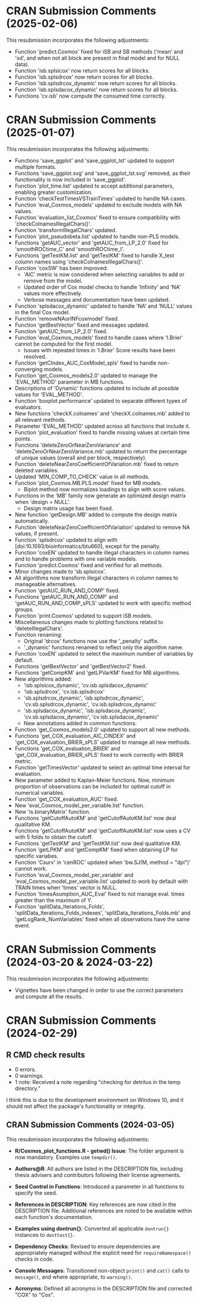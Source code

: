 # CRAN Submission Comments (2025-02-06)
This resubmission incorporates the following adjustments:

- Function 'predict.Coxmos' fixed for iSB and SB methods ('mean' and 'sd', and when not all block are present in final model and for NULL data).
- Function 'isb.splsicox' now return scores for all blocks.
- Function 'isb.splsdrcox' now return scores for all blocks.
- Function 'isb.splsdrcox_dynamic' now return scores for all blocks.
- Function 'isb.splsdacox_dynamic' now return scores for all blocks.
- Functions 'cv.isb' now compute the consumed time correctly.

# CRAN Submission Comments (2025-01-07)
This resubmission incorporates the following adjustments:

- Functions 'save_ggplot' and 'save_ggplot_lst' updated to support multiple formats.
- Functions 'save_ggplot.svg' and 'save_ggplot_lst.svg' removed, as their functionality is now included in 'save_ggplot'.
- Function 'plot_time.list' updated to accept additional parameters, enabling greater customization.
- Function 'checkTestTimesVSTrainTimes' updated to handle NA cases.
- Function 'eval_Coxmos_models' updated to exclude models with NA values.
- Function 'evaluation_list_Coxmos' fixed to ensure compatibility with 'checkColnamesIllegalChars()'.
- Function 'transformIllegalChars' updated.
- Function 'plot_pseudobeta.list' updated to handle non-PLS models.
- Functions 'getAUC_vector' and 'getAUC_from_LP_2.0' fixed for 'smoothROCtime_C' and 'smoothROCtime_I'.
- Functions 'getTestKM.list' and 'getTestKM' fixed to handle X_test column names using 'checkColnamesIllegalChars()'.
- Function 'coxSW' has been improved:
  - 'AIC' metric is now considered when selecting variables to add or remove from the model.
  - Updated order of Cox model checks to handle 'Infinity' and 'NA' values more effectively.
  - Verbose messages and documentation have been updated.
- Function 'splsdacox_dynamic' updated to handle 'NA' and 'NULL' values in the final Cox model.
- Function 'removeNAorINFcoxmodel' fixed.
- Function 'getBestVector' fixed and messages updated.
- Function 'getAUC_from_LP_2.0' fixed.
- Function 'eval_Coxmos_models' fixed to handle cases where 'I.Brier' cannot be computed for the first model.
  - Issues with repeated times in 'I.Brier' Score results have been resolved.
- Function 'getCIndex_AUC_CoxModel_spls' fixed to handle non-converging models.
- Function 'get_Coxmos_models2.0' updated to manage the 'EVAL_METHOD' parameter in MB functions.
- Descriptions of 'Dynamic' functions updated to include all possible values for 'EVAL_METHOD'.
- Function 'boxplot.performance' updated to separate different types of evaluators.
- New functions 'checkX.colnames' and 'checkX.colnames.mb' added to all relevant methods.
- Parameter 'EVAL_METHOD' updated across all functions that include it.
- Function 'plot_evaluation' fixed to handle missing values at certain time points.
- Functions 'deleteZeroOrNearZeroVariance' and 'deleteZeroOrNearZeroVariance.mb' updated to return the percentage of unique values (overall and per block, respectively).
- Function 'deleteNearZeroCoefficientOfVariation.mb' fixed to return deleted variables.
- Updated 'MIN_COMP_TO_CHECK' value in all methods.
- Function 'plot_Coxmos.MB.PLS.model' fixed for MB models.
  - Biplot method now normalizes loadings to align with score values.
- Functions in the 'MB' family now generate an optimized design matrix when 'design = NULL'.
  - Design matrix usage has been fixed.
- New function 'getDesign.MB' added to compute the design matrix automatically.
- Function 'deleteNearZeroCoefficientOfVariation' updated to remove NA values, if present.
- Function 'splsdrcox' updated to align with [doi:10.1093/bioinformatics/btu660], except for the penalty.
- Function 'coxEN' updated to handle illegal characters in column names and to handle problems with one variable models.
- Function 'predict.Coxmos' fixed and verified for all methods.
- Minor changes made to 'sb.splsicox'.
- All algorithms now transform illegal characters in column names to manageable alternatives.
- Function 'getAUC_RUN_AND_COMP' fixed.
- Functions 'getAUC_RUN_AND_COMP' and 'getAUC_RUN_AND_COMP_sPLS' updated to work with specific method groups.
- Function 'print.Coxmos' updated to support iSB models.
- Miscellaneous changes made to plotting functions related to 'deleteIllegalChars'.
- Function renaming:
  - Original 'drcox' functions now use the '_penalty' suffix.
  - '_dynamic' functions renamed to reflect only the algorithm name.
- Function 'coxEN' updated to select the maximum number of variables by default.
- Functions 'getBestVector' and 'getBestVector2' fixed.
- Functions 'getCompKM' and 'getLPVarKM' fixed for MB algorithms.
- New algorithms added:
  - 'isb.splsicox_dynamic', 'cv.isb.splsdacox_dynamic'
  - 'isb.splsdrcox', 'cv.isb.splsdrcox'
  - 'sb.splsdrcox_dynamic', 'isb.splsdrcox_dynamic', 'cv.sb.splsdrcox_dynamic', 'cv.isb.splsdrcox_dynamic'
  - 'sb.splsdacox_dynamic', 'isb.splsdacox_dynamic', 'cv.sb.splsdacox_dynamic', 'cv.isb.splsdacox_dynamic'
  - New annotations added in common functions.
- Function 'get_Coxmos_models2.0' updated to support all new methods.
- Functions 'get_COX_evaluation_AIC_CINDEX' and 'get_COX_evaluation_BRIER_sPLS' updated to manage all new methods.
- Functions 'get_COX_evaluation_BRIER' and 'get_COX_evaluation_BRIER_sPLS' fixed to work correctly with BRIER metric.
- Function 'getTimesVector' updated to select an optimal time interval for evaluation.
- New parameter added to Kaplan-Meier functions. Now, minimum proportion of observations can be included for optimal cutoff in numerical variables.
- Function 'get_COX_evaluation_AUC' fixed.
- New 'eval_Coxmos_model_per_variable.list' function.
- New 'is.binaryMatrix' function.
- Functions 'getCutoffAutoKM' and 'getCutoffAutoKM.list' now deal qualitative KM.
- Functions 'getCutoffAutoKM' and 'getCutoffAutoKM.list' now uses a CV with 5 folds to obtain the cutoff.
- Functions 'getTestKM' and 'getTestKM.list' now deal qualitative KM.
- Function 'getLPKM' and 'getCompKM' fixed when obtaining LP for specific variabes.
- Function 'Csurv' in 'cenROC' updated when 'bw.SJ(M, method = "dpi")' cannot work.
- Function 'eval_Coxmos_model_per_variable' and 'eval_Coxmos_model_per_variable.list' updated to work by default with TRAIN times when 'times' vector is NULL.
- Function 'timesAsumption_AUC_Eval' fixed to not manage eval. times greater than the maximum of Y.
- Function 'splitData_Iterations_Folds', 'splitData_Iterations_Folds_indexes', 'splitData_Iterations_Folds.mb' and 'getLogRank_NumVariables' fixed when all observations have the same event.

# CRAN Submission Comments (2024-03-20 & 2024-03-22)
This resubmission incorporates the following adjustments:

- Vignettes have been changed in order to use the correct parameters and compute all the results.

# CRAN Submission Comments (2024-02-29)

## R CMD check results
- 0 errors.
- 0 warnings.
- 1 note: Received a note regarding "checking for detritus in the temp directory." 

I think this is due to the development environment on Windows 10, and it should not affect the package's functionality or integrity.

## CRAN Submission Comments  (2024-03-05)
This resubmission incorporates the following adjustments:

- **R/Coxmos_plot_functions.R - getwd() Issue**: The folder argument is now mandatory. Examples use `tempdir()`.

- **Authors@R**: All authors are listed in the DESCRIPTION file, including thesis advisers and contributors following their license agreements.

- **Seed Control in Functions**: Introduced a parameter in all functions to specify the seed.

- **References in DESCRIPTION**: Key references are now cited in the DESCRIPTION file. Additional references are noted to be available within each function's documentation.

- **Examples using dontrun{}**: Converted all applicable `dontrun{}` instances to `donttest{}`.

- **Dependency Checks**: Revised to ensure dependencies are appropriately managed without the explicit need for `requireNamespace()` checks in code.

- **Console Messages**: Transitioned non-object `print()` and `cat()` calls to `message()`, and where appropriate, to `warning()`.

- **Acronyms**: Defined all acronyms in the DESCRIPTION file and corrected "COX" to "Cox".
